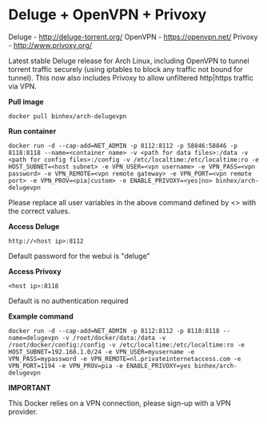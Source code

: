 Deluge + OpenVPN + Privoxy
==========================

Deluge - http://deluge-torrent.org/
OpenVPN - https://openvpn.net/
Privoxy - http://www.privoxy.org/

Latest stable Deluge release for Arch Linux, including OpenVPN to tunnel torrent traffic securely (using iptables to block any traffic not bound for tunnel). This now also includes Privoxy to allow unfiltered http|https traffic via VPN.

**Pull image**

```
docker pull binhex/arch-delugevpn
```

**Run container**

```
docker run -d --cap-add=NET_ADMIN -p 8112:8112 -p 58846:58846 -p 8118:8118 --name=<container name> -v <path for data files>:/data -v <path for config files>:/config -v /etc/localtime:/etc/localtime:ro -e HOST_SUBNET=<host subnet> -e VPN_USER=<vpn username> -e VPN_PASS=<vpn password> -e VPN_REMOTE=<vpn remote gateway> -e VPN_PORT=<vpn remote port> -e VPN_PROV=<pia|custom> -e ENABLE_PRIVOXY=<yes|no> binhex/arch-delugevpn
```

Please replace all user variables in the above command defined by <> with the correct values.

**Access Deluge**

```
http://<host ip>:8112
```

Default password for the webui is "deluge"

**Access Privoxy**

```
<host ip>:8118
```

Default is no authentication required

**Example command**

```
docker run -d --cap-add=NET_ADMIN -p 8112:8112 -p 8118:8118 --name=delugevpn -v /root/docker/data:/data -v /root/docker/config:/config -v /etc/localtime:/etc/localtime:ro -e HOST_SUBNET=192.168.1.0/24 -e VPN_USER=myusername -e VPN_PASS=mypassword -e VPN_REMOTE=nl.privateinternetaccess.com -e VPN_PORT=1194 -e VPN_PROV=pia -e ENABLE_PRIVOXY=yes binhex/arch-delugevpn
```

**IMPORTANT**

This Docker relies on a VPN connection, please sign-up with a VPN provider.
